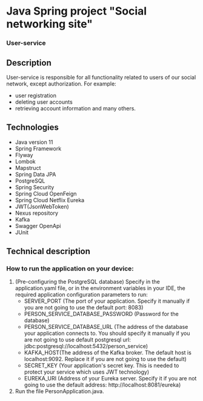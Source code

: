 # Java Spring project "Social networking site"
### User-service
## Description
User-service is responsible for all functionality related to users of our social network, except authorization. For example: 
- user registration
- deleting user accounts
- retrieving account information and many others.
## Technologies
- Java version 11
- Spring Framework
- Flyway
- Lombok
- Mapstruct
- Spring Data JPA
- PostgreSQL
- Spring Security
- Spring Cloud OpenFeign
- Spring Cloud Netflix Eureka
- JWT(JsonWebToken)
- Nexus repository
- Kafka
- Swagger OpenApi
- JUnit
## Technical description
### How to run the application on your device:
1. (Pre-configuring the PostgreSQL database) Specify in the application.yaml file, or in the environment variables in your IDE, the required application configuration parameters to run:
    - SERVER_PORT (The port of your application. Specify it manually if you are not going to use the default port: 8083)
    - PERSON_SERVICE_DATABASE_PASSWORD (Password for the database)
    - PERSON_SERVICE_DATABASE_URL (The address of the database your application connects to. You should specify it manually if you are not going to use default postgresql url: jdbc:postgresql://localhost:5432/person_service)
    - KAFKA_HOST(The address of the Kafka broker. The default host is localhost:9092. Replace it if you are not going to use the default)
    - SECRET_KEY (Your application's secret key. This is needed to protect your service which uses JWT technology)
    - EUREKA_URI (Address of your Eureka server. Specify it if you are not going to use the default address: http://localhost:8081/eureka)
2. Run the file PersonApplication.java.
